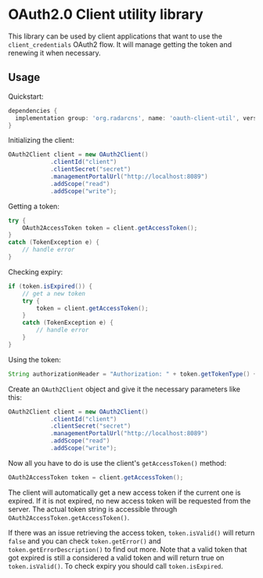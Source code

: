 OAuth2.0 Client utility library
===============================
This library can be used by client applications that want to use the `client_credentials` OAuth2 
flow. It will manage getting the token and renewing it when necessary.

Usage
-----

Quickstart:

```groovy
dependencies {
  implementation group: 'org.radarcns', name: 'oauth-client-util', version: '0.6.5'
}
```

Initializing the client:
```Java
OAuth2Client client = new OAuth2Client()
            .clientId("client")
            .clientSecret("secret")
            .managementPortalUrl("http://localhost:8089")
            .addScope("read")
            .addScope("write");
```
Getting a token:
```Java
try {
    OAuth2AccessToken token = client.getAccessToken();
}
catch (TokenException e) {
    // handle error
}
```
Checking expiry:
```Java
if (token.isExpired()) {
    // get a new token
    try {
        token = client.getAccessToken();
    }
    catch (TokenException e) {
        // handle error
    }
}
```
Using the token:
```Java
String authorizationHeader = "Authorization: " + token.getTokenType() + " " token.getAccessToken();
```


Create an `OAuth2Client` object and give it the necessary parameters like this:

```Java
OAuth2Client client = new OAuth2Client()
            .clientId("client")
            .clientSecret("secret")
            .managementPortalUrl("http://localhost:8089")
            .addScope("read")
            .addScope("write");
```

Now all you have to do is use the client's `getAccessToken()` method: 
```Java
OAuth2AccessToken token = client.getAccessToken();
```

The client will automatically get a new access token if the current one is expired. If it is not
expired, no new access token will be requested from the server. The actual token string is
accessible through `OAuth2AccessToken.getAccessToken()`.

If there was an issue retrieving the access token, `token.isValid()` will return `false` and you can
check `token.getError()` and `token.getErrorDescription()` to find out more. Note that a valid
token that got expired is still a considered a valid token and will return true on 
`token.isValid()`. To check expiry you should call `token.isExpired`.
